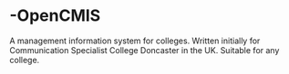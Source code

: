 # -OpenCMIS
A management information system for colleges.
Written initially for Communication Specialist College Doncaster in the UK.
Suitable for any college.

